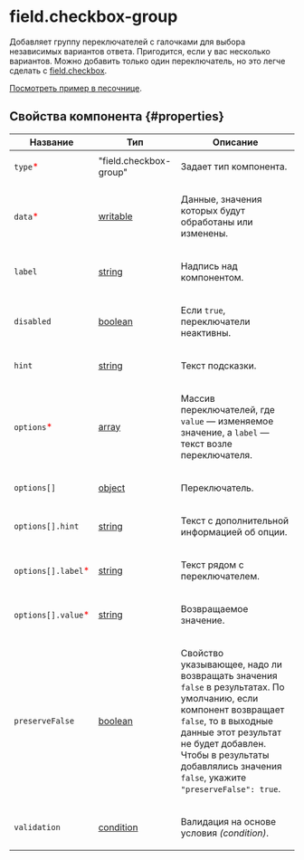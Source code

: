 # field.checkbox-group

Добавляет группу переключателей с галочками для выбора независимых вариантов ответа. Пригодится, если у вас несколько вариантов. Можно добавить только один переключатель, но это легче сделать с [field.checkbox](field.checkbox.md).

[Посмотреть пример в песочнице](https://clck.ru/T6Vyw).

## Свойства компонента {#properties}

| Название                                            | Тип                                                                                    | Описание                                                                                                                                                                                                                                                                  |
| --------------------------------------------------- | -------------------------------------------------------------------------------------- | ------------------------------------------------------------------------------------------------------------------------------------------------------------------------------------------------------------------------------------------------------------------------- |
| `type`<span style="color: red">\*</span>            | "field.checkbox-group"                                                                 | <p>Задает тип компонента.</p>                                                                                                                                                                                                                                             |
| `data`<span style="color: red">\*</span>            | <a class="xref popup-link" href="../concepts/types.dita#types/writable">writable</a>   | <p>Данные, значения которых будут обработаны или изменены.</p>                                                                                                                                                                                                            |
| `label`                                             | <a class="xref popup-link" href="../concepts/types.dita#types/string">string</a>       | <p>Надпись над компонентом.</p>                                                                                                                                                                                                                                           |
| `disabled`                                          | <a class="xref popup-link" href="../concepts/types.dita#types/boolean">boolean</a>     | <p>Если `true`, переключатели неактивны.</p>                                                                                                                                                                                                                              |
| `hint`                                              | <a class="xref popup-link" href="../concepts/types.dita#types/string">string</a>       | <p>Текст подсказки.</p>                                                                                                                                                                                                                                                   |
| `options`<span style="color: red">\*</span>         | <a class="xref popup-link" href="../concepts/types.dita#types/array">array</a>         | <p>Массив переключателей, где `value` — изменяемое значение, а `label` — текст возле переключателя.</p>                                                                                                                                                                   |
| `options[]`                                         | <a class="xref popup-link" href="../concepts/types.dita#types/object">object</a>       | <p>Переключатель.</p>                                                                                                                                                                                                                                                     |
| `options[].hint`                                    | <a class="xref popup-link" href="../concepts/types.dita#types/string">string</a>       | <p>Текст с дополнительной информацией об опции.</p>                                                                                                                                                                                                                       |
| `options[].label`<span style="color: red">\*</span> | <a class="xref popup-link" href="../concepts/types.dita#types/string">string</a>       | <p>Текст рядом с переключателем.</p>                                                                                                                                                                                                                                      |
| `options[].value`<span style="color: red">\*</span> | <a class="xref popup-link" href="../concepts/types.dita#types/string">string</a>       | <p>Возвращаемое значение.</p>                                                                                                                                                                                                                                             |
| `preserveFalse`                                     | <a class="xref popup-link" href="../concepts/types.dita#types/boolean">boolean</a>     | <p>Свойство указывающее, надо ли возвращать значения `false` в результатах. По умолчанию, если компонент возвращает `false`, то в выходные данные этот результат не будет добавлен. Чтобы в результаты добавлялись значения `false`, укажите `"preserveFalse": true`.</p> |
| `validation`                                        | <a class="xref popup-link" href="../concepts/types.dita#types/condition">condition</a> | <p>Валидация на основе условия <em>(condition)</em>.</p>                                                                                                                                                                                                                  |
